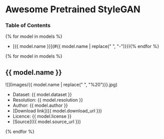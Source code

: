 # Awesome Pretrained StyleGAN

### Table of Contents

{% for model in models %}
- [{{ model.name }}](#{{ model.name | replace(" ", "-")}}){% endfor %}

{% for model in models %}
## {{ model.name }}

![](images/{{ model.name | replace(" ", "%20")}}.jpg)
- Dataset: {{ model.dataset }}
- Resolution: {{ model.resolution }}
- Author: {{ model.author }}
- [Download link]({{ model.download_url }})
- Licence: {{ model.license }}
- [Source]({{ model.source_url }})

{% endfor %}


